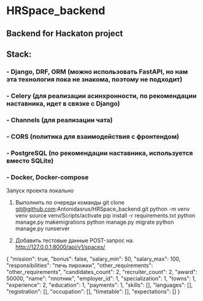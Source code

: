 # HRSpace_backend
## Backend for Hackaton project

## Stack:
### - Django, DRF, ORM (можно использовать FastAPI, но нам эта технология пока не знакома, поэтому не подходит)
### - Celery (для реализации асинхронности, по рекомендации наставника, идет в связке с Django)
### - Channels (для реализации чата)
### - CORS (политика для взаимодействия с фронтендом)
### - PostgreSQL (по рекомендации наставника, используется вместо SQLite)
### - Docker, Docker-compose


Запуск проекта локально

1. Выполнить по очереди команды
git clone git@github.com:Antonidasrus/HRSpace_backend.git
python -m venv venv
source venv/Scripts/activate
pip install -r requirements.txt
python manage.py makemigrations
python manage.py migrate
python manage.py runserver

2. Добавить тестовые данные
POST-запрос на: http://127.0.0.1:8000/api/v1/spaces/

{
    "mission": true,
    "bonus": false,
    "salary_min": 50,
    "salary_max": 100,
    "responsibilities": "печь пирожки",
    "other_requirements": "other_requirements",
    "candidates_count": 2,
    "recruiter_count": 2,
    "award": 50000,
    "name": "плотник",
    "employer_id": 1,
    "specialization": 1,
    "towns": 1,
    "experience": 2,
    "education": 1,
    "payments": 1,
    "skills": [],
    "languages": [],
    "registration": [],
    "occupation": [],
    "timetable": [],
    "expectations": []
}
